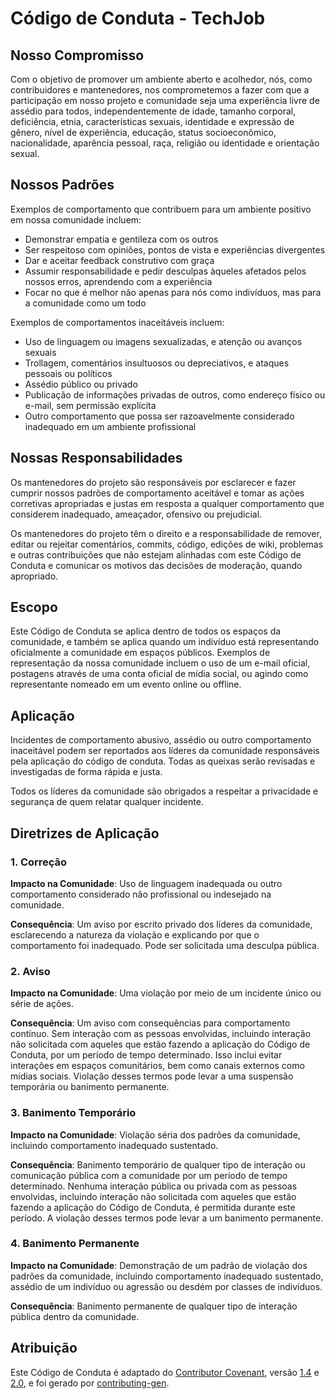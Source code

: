 # Código de Conduta - TechJob

## Nosso Compromisso

Com o objetivo de promover um ambiente aberto e acolhedor, nós, como contribuidores e mantenedores, nos comprometemos a fazer com que a participação em nosso projeto e comunidade seja uma experiência livre de assédio para todos, independentemente de idade, tamanho corporal, deficiência, etnia, características sexuais, identidade e expressão de gênero, nível de experiência, educação, status socioeconômico, nacionalidade, aparência pessoal, raça, religião ou identidade e orientação sexual.

## Nossos Padrões

Exemplos de comportamento que contribuem para um ambiente positivo em nossa comunidade incluem:

* Demonstrar empatia e gentileza com os outros
* Ser respeitoso com opiniões, pontos de vista e experiências divergentes
* Dar e aceitar feedback construtivo com graça
* Assumir responsabilidade e pedir desculpas àqueles afetados pelos nossos erros, aprendendo com a experiência
* Focar no que é melhor não apenas para nós como indivíduos, mas para a comunidade como um todo

Exemplos de comportamentos inaceitáveis incluem:

* Uso de linguagem ou imagens sexualizadas, e atenção ou avanços sexuais
* Trollagem, comentários insultuosos ou depreciativos, e ataques pessoais ou políticos
* Assédio público ou privado
* Publicação de informações privadas de outros, como endereço físico ou e-mail, sem permissão explícita
* Outro comportamento que possa ser razoavelmente considerado inadequado em um ambiente profissional

## Nossas Responsabilidades

Os mantenedores do projeto são responsáveis por esclarecer e fazer cumprir nossos padrões de comportamento aceitável e tomar as ações corretivas apropriadas e justas em resposta a qualquer comportamento que considerem inadequado, ameaçador, ofensivo ou prejudicial.

Os mantenedores do projeto têm o direito e a responsabilidade de remover, editar ou rejeitar comentários, commits, código, edições de wiki, problemas e outras contribuições que não estejam alinhadas com este Código de Conduta e comunicar os motivos das decisões de moderação, quando apropriado.

## Escopo

Este Código de Conduta se aplica dentro de todos os espaços da comunidade, e também se aplica quando um indivíduo está representando oficialmente a comunidade em espaços públicos. Exemplos de representação da nossa comunidade incluem o uso de um e-mail oficial, postagens através de uma conta oficial de mídia social, ou agindo como representante nomeado em um evento online ou offline.

## Aplicação

Incidentes de comportamento abusivo, assédio ou outro comportamento inaceitável podem ser reportados aos líderes da comunidade responsáveis pela aplicação do código de conduta. Todas as queixas serão revisadas e investigadas de forma rápida e justa.

Todos os líderes da comunidade são obrigados a respeitar a privacidade e segurança de quem relatar qualquer incidente.

## Diretrizes de Aplicação

### 1. Correção

**Impacto na Comunidade**: Uso de linguagem inadequada ou outro comportamento considerado não profissional ou indesejado na comunidade.

**Consequência**: Um aviso por escrito privado dos líderes da comunidade, esclarecendo a natureza da violação e explicando por que o comportamento foi inadequado. Pode ser solicitada uma desculpa pública.

### 2. Aviso

**Impacto na Comunidade**: Uma violação por meio de um incidente único ou série de ações.

**Consequência**: Um aviso com consequências para comportamento contínuo. Sem interação com as pessoas envolvidas, incluindo interação não solicitada com aqueles que estão fazendo a aplicação do Código de Conduta, por um período de tempo determinado. Isso inclui evitar interações em espaços comunitários, bem como canais externos como mídias sociais. Violação desses termos pode levar a uma suspensão temporária ou banimento permanente.

### 3. Banimento Temporário

**Impacto na Comunidade**: Violação séria dos padrões da comunidade, incluindo comportamento inadequado sustentado.

**Consequência**: Banimento temporário de qualquer tipo de interação ou comunicação pública com a comunidade por um período de tempo determinado. Nenhuma interação pública ou privada com as pessoas envolvidas, incluindo interação não solicitada com aqueles que estão fazendo a aplicação do Código de Conduta, é permitida durante este período. A violação desses termos pode levar a um banimento permanente.

### 4. Banimento Permanente

**Impacto na Comunidade**: Demonstração de um padrão de violação dos padrões da comunidade, incluindo comportamento inadequado sustentado, assédio de um indivíduo ou agressão ou desdém por classes de indivíduos.

**Consequência**: Banimento permanente de qualquer tipo de interação pública dentro da comunidade.

## Atribuição

Este Código de Conduta é adaptado do [Contributor Covenant](https://contributor-covenant.org/), versão [1.4](https://www.contributor-covenant.org/version/1/4/code-of-conduct/code_of_conduct.md) e [2.0](https://www.contributor-covenant.org/version/2/0/code-of-conduct/code_of_conduct.md), e foi gerado por [contributing-gen](https://github.com/bttger/contributing-gen).
